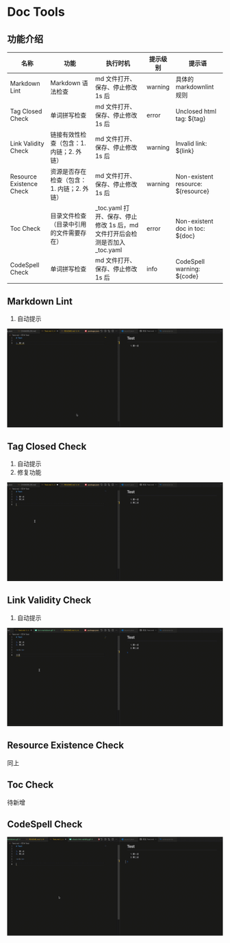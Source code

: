 # Doc Tools

## 功能介绍

| 名称                     | 功能                                       | 执行时机                          | 提示级别 | 提示语                             |
| ------------------------ | ------------------------------------------ | --------------------------------- | -------- | ---------------------------------- |
| Markdown Lint            | Markdown 语法检查                          | md 文件打开、保存、停止修改 1s 后 | warning  | 具体的 markdownlint 规则           |
| Tag Closed Check         | 单词拼写检查                               | md 文件打开、保存、停止修改 1s 后 | error    | Unclosed html tag: ${tag}         |
| Link Validity Check      | 链接有效性检查（包含：1. 内链；2. 外链）   | md 文件打开、保存、停止修改 1s 后 | warning  | Invalid link: ${link}              |
| Resource Existence Check | 资源是否存在检查（包含：1. 内链；2. 外链） | md 文件打开、保存、停止修改 1s 后 | warning  | Non-existent resource: ${resource} |
| Toc Check                | 目录文件检查（目录中引用的文件需要存在）   | _toc.yaml 打开、保存、停止修改 1s 后，md 文件打开后会检测是否加入 _toc.yaml | error    | Non-existent doc in toc: ${doc} |
| CodeSpell Check          | 单词拼写检查                               | md 文件打开、保存、停止修改 1s 后 | info     | CodeSpell warning: ${code}          |

## Markdown Lint

1. 自动提示

![Markdown Lint](src/assets//gif/lint-markdown.gif)

## Tag Closed Check

1. 自动提示
2. 修复功能

![Tag Closed Check](src/assets//gif/check-tag-closed.gif)

## Link Validity Check

1. 自动提示

![Link Validity Check](src/assets//gif/check-link-validity.gif)

## Resource Existence Check

同上

## Toc Check

待新增

## CodeSpell Check

![CodeSpell Check](src/assets//gif/check-codespell.gif)
